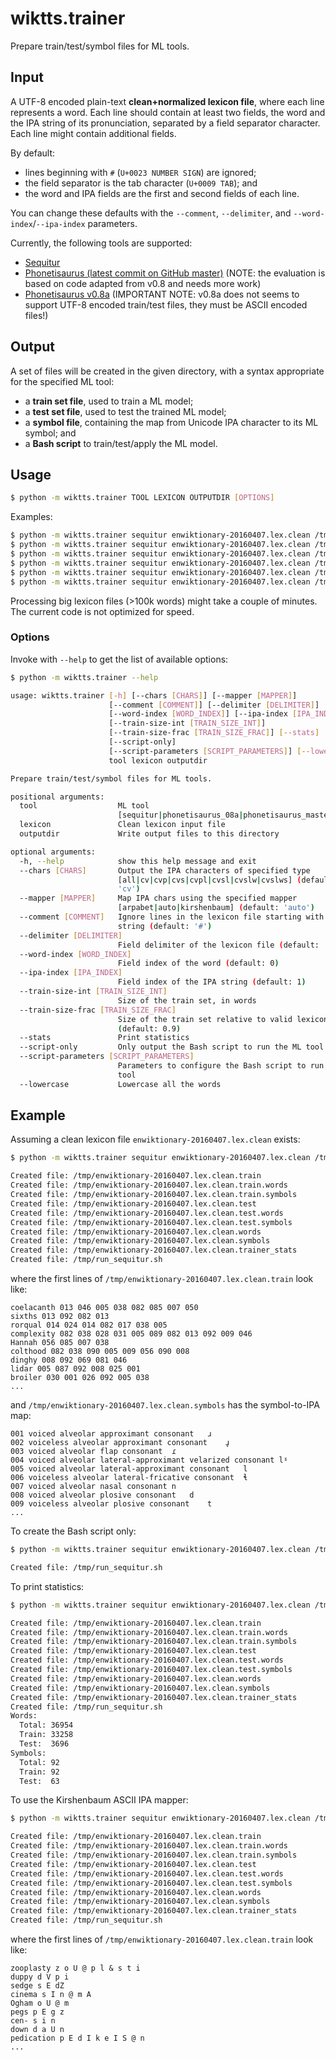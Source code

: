 # wiktts.trainer 

Prepare train/test/symbol files for ML tools.


## Input

A UTF-8 encoded plain-text **clean+normalized lexicon file**,
where each line represents a word.
Each line should contain at least two fields,
the word and the IPA string of its pronunciation,
separated by a field separator character.
Each line might contain additional fields.

By default:
* lines beginning with ``#`` (``U+0023 NUMBER SIGN``) are ignored;
* the field separator is the tab character (``U+0009 TAB``); and
* the word and IPA fields are the first and second fields of each line.

You can change these defaults with the ``--comment``, ``--delimiter``, and
``--word-index``/``--ipa-index`` parameters.

Currently, the following tools are supported:

* [Sequitur](https://www-i6.informatik.rwth-aachen.de/web/Software/g2p.html)
* [Phonetisaurus (latest commit on GitHub master)](https://github.com/AdolfVonKleist/Phonetisaurus)
  (NOTE: the evaluation is based on code adapted from v0.8 and needs more work)
* [Phonetisaurus v0.8a](https://code.google.com/archive/p/phonetisaurus/)
  (IMPORTANT NOTE: v0.8a does not seems to support UTF-8 encoded train/test files, they must be ASCII encoded files!)


## Output

A set of files will be created in the given directory,
with a syntax appropriate for the specified ML tool:

* a **train set file**, used to train a ML model;
* a **test set file**, used to test the trained ML model;
* a **symbol file**, containing the map from Unicode IPA character to its ML symbol; and
* a **Bash script** to train/test/apply the ML model.


## Usage

```bash
$ python -m wiktts.trainer TOOL LEXICON OUTPUTDIR [OPTIONS]
```

Examples:

```bash
$ python -m wiktts.trainer sequitur enwiktionary-20160407.lex.clean /tmp/
$ python -m wiktts.trainer sequitur enwiktionary-20160407.lex.clean /tmp/ --script-only
$ python -m wiktts.trainer sequitur enwiktionary-20160407.lex.clean /tmp/ --lowercase
$ python -m wiktts.trainer sequitur enwiktionary-20160407.lex.clean /tmp/ --train-size-frac 0.8
$ python -m wiktts.trainer sequitur enwiktionary-20160407.lex.clean /tmp/ --mapper kirshenbaum
$ python -m wiktts.trainer sequitur enwiktionary-20160407.lex.clean /tmp/ --mapper arpabet 
```

Processing big lexicon files (>100k words) might take a couple of minutes.
The current code is not optimized for speed.

### Options

Invoke with ``--help`` to get the list of available options:

```bash
$ python -m wiktts.trainer --help

usage: wiktts.trainer [-h] [--chars [CHARS]] [--mapper [MAPPER]]
                      [--comment [COMMENT]] [--delimiter [DELIMITER]]
                      [--word-index [WORD_INDEX]] [--ipa-index [IPA_INDEX]]
                      [--train-size-int [TRAIN_SIZE_INT]]
                      [--train-size-frac [TRAIN_SIZE_FRAC]] [--stats]
                      [--script-only]
                      [--script-parameters [SCRIPT_PARAMETERS]] [--lowercase]
                      tool lexicon outputdir

Prepare train/test/symbol files for ML tools.

positional arguments:
  tool                  ML tool
                        [sequitur|phonetisaurus_08a|phonetisaurus_master]
  lexicon               Clean lexicon input file
  outputdir             Write output files to this directory

optional arguments:
  -h, --help            show this help message and exit
  --chars [CHARS]       Output the IPA characters of specified type
                        [all|cv|cvp|cvs|cvpl|cvsl|cvslw|cvslws] (default:
                        'cv')
  --mapper [MAPPER]     Map IPA chars using the specified mapper
                        [arpabet|auto|kirshenbaum] (default: 'auto')
  --comment [COMMENT]   Ignore lines in the lexicon file starting with this
                        string (default: '#')
  --delimiter [DELIMITER]
                        Field delimiter of the lexicon file (default: '\t')
  --word-index [WORD_INDEX]
                        Field index of the word (default: 0)
  --ipa-index [IPA_INDEX]
                        Field index of the IPA string (default: 1)
  --train-size-int [TRAIN_SIZE_INT]
                        Size of the train set, in words
  --train-size-frac [TRAIN_SIZE_FRAC]
                        Size of the train set relative to valid lexicon size
                        (default: 0.9)
  --stats               Print statistics
  --script-only         Only output the Bash script to run the ML tool
  --script-parameters [SCRIPT_PARAMETERS]
                        Parameters to configure the Bash script to run the ML
                        tool
  --lowercase           Lowercase all the words
```


## Example

Assuming a clean lexicon file ``enwiktionary-20160407.lex.clean`` exists:

```bash
$ python -m wiktts.trainer sequitur enwiktionary-20160407.lex.clean /tmp/

Created file: /tmp/enwiktionary-20160407.lex.clean.train
Created file: /tmp/enwiktionary-20160407.lex.clean.train.words
Created file: /tmp/enwiktionary-20160407.lex.clean.train.symbols
Created file: /tmp/enwiktionary-20160407.lex.clean.test
Created file: /tmp/enwiktionary-20160407.lex.clean.test.words
Created file: /tmp/enwiktionary-20160407.lex.clean.test.symbols
Created file: /tmp/enwiktionary-20160407.lex.clean.words
Created file: /tmp/enwiktionary-20160407.lex.clean.symbols
Created file: /tmp/enwiktionary-20160407.lex.clean.trainer_stats
Created file: /tmp/run_sequitur.sh
```

where the first lines of ``/tmp/enwiktionary-20160407.lex.clean.train`` look like:

```
coelacanth 013 046 005 038 082 085 007 050
sixths 013 092 082 013
rorqual 014 024 014 082 017 038 005
complexity 082 038 028 031 005 089 082 013 092 009 046
Hannah 056 085 007 038
colthood 082 038 090 005 009 056 090 008
dinghy 008 092 069 081 046
lidar 005 087 092 008 025 001
broiler 030 001 026 092 005 038
...
```

and ``/tmp/enwiktionary-20160407.lex.clean.symbols`` has the symbol-to-IPA map:

```
001	voiced alveolar approximant consonant	ɹ
002	voiceless alveolar approximant consonant	ɹ̥
003	voiced alveolar flap consonant	ɾ
004	voiced alveolar lateral-approximant velarized consonant	lˠ
005	voiced alveolar lateral-approximant consonant	l
006	voiceless alveolar lateral-fricative consonant	ɬ
007	voiced alveolar nasal consonant	n
008	voiced alveolar plosive consonant	d
009	voiceless alveolar plosive consonant	t
...
```

To create the Bash script only:

```bash
$ python -m wiktts.trainer sequitur enwiktionary-20160407.lex.clean /tmp/ --script-only

Created file: /tmp/run_sequitur.sh
```

To print statistics:

```bash
$ python -m wiktts.trainer sequitur enwiktionary-20160407.lex.clean /tmp/ --stats

Created file: /tmp/enwiktionary-20160407.lex.clean.train
Created file: /tmp/enwiktionary-20160407.lex.clean.train.words
Created file: /tmp/enwiktionary-20160407.lex.clean.train.symbols
Created file: /tmp/enwiktionary-20160407.lex.clean.test
Created file: /tmp/enwiktionary-20160407.lex.clean.test.words
Created file: /tmp/enwiktionary-20160407.lex.clean.test.symbols
Created file: /tmp/enwiktionary-20160407.lex.clean.words
Created file: /tmp/enwiktionary-20160407.lex.clean.symbols
Created file: /tmp/enwiktionary-20160407.lex.clean.trainer_stats
Created file: /tmp/run_sequitur.sh
Words:
  Total: 36954
  Train: 33258
  Test:  3696
Symbols:
  Total: 92
  Train: 92
  Test:  63
```

To use the Kirshenbaum ASCII IPA mapper:

```bash
$ python -m wiktts.trainer sequitur enwiktionary-20160407.lex.clean /tmp/ --mapper kirshenbaum

Created file: /tmp/enwiktionary-20160407.lex.clean.train
Created file: /tmp/enwiktionary-20160407.lex.clean.train.words
Created file: /tmp/enwiktionary-20160407.lex.clean.train.symbols
Created file: /tmp/enwiktionary-20160407.lex.clean.test
Created file: /tmp/enwiktionary-20160407.lex.clean.test.words
Created file: /tmp/enwiktionary-20160407.lex.clean.test.symbols
Created file: /tmp/enwiktionary-20160407.lex.clean.words
Created file: /tmp/enwiktionary-20160407.lex.clean.symbols
Created file: /tmp/enwiktionary-20160407.lex.clean.trainer_stats
Created file: /tmp/run_sequitur.sh
```

where the first lines of ``/tmp/enwiktionary-20160407.lex.clean.train`` look like:

```
zooplasty z o U @ p l & s t i
duppy d V p i
sedge s E dZ
cinema s I n @ m A
Ogham o U @ m
pegs p E g z
cen- s i n
down d a U n
pedication p E d I k e I S @ n
...
```



